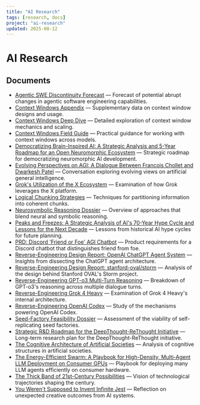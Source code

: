 ```yaml
---
title: "AI Research"
tags: [research, docs]
project: "ai-research"
updated: 2025-08-12
---
```


# AI Research

## Documents
- [Agentic SWE Discontinuity Forecast](agentic-swe-discontinuity-forecast.md) — Forecast of potential abrupt changes in agentic software engineering capabilities.
- [Context Windows Appendix](context-windows-appendix.md) — Supplementary data on context window designs and usage.
- [Context Windows Deep Dive](context-windows-deep-dive.md) — Detailed exploration of context window mechanics and scaling.
- [Context Windows Field Guide](context-windows-field-guide.md) — Practical guidance for working with context windows across models.
- [Democratizing Brain-Inspired AI: A Strategic Analysis and 5-Year Roadmap for an Open Neuromorphic Ecosystem](open-neuromorphic-roadmap.md) — Strategic roadmap for democratizing neuromorphic AI development.
- [Evolving Perspectives on AGI: A Dialogue Between Francois Chollet and Dwarkesh Patel](evolving-perspectives-on-agi.md) — Conversation exploring evolving views on artificial general intelligence.
- [Grok's Utilization of the X Ecosystem](grok-x-ecosystem-utilization.md) — Examination of how Grok leverages the X platform.
- [Logical Chunking Strategies](logical-chunking.md) — Techniques for partitioning information into coherent chunks.
- [Neurosymbolic Reasoning Dossier](neurosymbolic-reasoning-dossier.md) — Overview of approaches that blend neural and symbolic reasoning.
- [Peaks and Freezes: A Strategic Analysis of AI's 70-Year Hype Cycle and Lessons for the Next Decade](peaks-and-freezes.md) — Lessons from historical AI hype cycles for future planning.
- [PRD: Discord 'Friend or Foe' AGI Chatbot](discord-friend-foe-prd.md) — Product requirements for a Discord chatbot that distinguishes friend from foe.
- [Reverse-Engineering Design Report: OpenAI ChatGPT Agent System](reverse-engineering-chatgpt-agent-system.md) — Insights from dissecting the ChatGPT agent architecture.
- [Reverse-Engineering Design Report: stanford-oval/storm](reverse-engineering-storm.md) — Analysis of the design behind Stanford OVAL's Storm project.
- [Reverse-Engineering GPT-o3 Multi-Turn Reasoning](reverse-engineering-gpt-o3.md) — Breakdown of GPT-o3's reasoning across multiple dialogue turns.
- [Reverse-Engineering Grok 4 Heavy](reverse-engineering-grok4-heavy.md) — Examination of Grok 4 Heavy's internal architecture.
- [Reverse-Engineering OpenAI Codex](reverse-engineering-codex.md) — Study of the mechanisms powering OpenAI Codex.
- [Seed-Factory Feasibility Dossier](seed-factory-feasibility-dossier.md) — Assessment of the viability of self-replicating seed factories.
- [Strategic R&D Roadmap for the DeepThought-ReThought Initiative](strategic-roadmap-deepthought.md) — Long-term research plan for the DeepThought-ReThought initiative.
- [The Cognitive Architecture of Artificial Societies](cognitive-architecture-of-artificial-societies.md) — Analysis of cognitive structures in artificial societies.
- [The Energy-Efficient Swarm: A Playbook for High-Density, Multi-Agent LLM Deployment on Consumer GPUs](energy-efficient-swarm.md) — Playbook for deploying many LLM agents efficiently on consumer hardware.
- [The Thick Band of 21st-Century Possibilities](thick-band-of-21st-century-possibilities.md) — Vision of technological trajectories shaping the century.
- [You Weren't Supposed to Invent Infinite Jest](you-werent-supposed-to-invent-infinite-jest.md) — Reflection on unexpected creative outcomes from AI systems.

